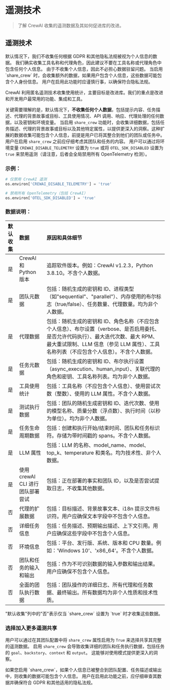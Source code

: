 # 遥测技术

> 了解 CrewAI 收集的遥测数据及其如何促进库的改进。

## 遥测技术

<Note>
  默认情况下，我们不收集任何根据 GDPR 和其他隐私法规被视为个人信息的数据。
  我们确实收集工具名称和代理角色，因此建议不要在工具名称或代理角色中包含任何个人信息。
  由于不收集个人信息，因此不必担心数据驻留问题。
  当启用 `share_crew` 时，会收集额外的数据，如果用户包含个人信息，这些数据可能包含个人身份信息。
  用户在启用此功能时应谨慎行事，以确保符合隐私法规。
</Note>

CrewAI 利用匿名遥测技术收集使用统计，主要目标是改进库。我们的重点是改进和开发用户最常用的功能、集成和工具。

关键需要理解的是，默认情况下，**不收集任何个人数据**，包括提示内容、任务描述、代理的背景故事或目标、工具使用情况、API 调用、响应、代理处理的任何数据，以及密钥和环境变量。
当启用 `share_crew` 功能时，会收集详细数据，包括任务描述、代理的背景故事或目标以及其他特定属性，以提供更深入的洞察。这种扩展的数据收集可能包含个人信息，前提是用户已将其整合到他们的团队或任务中。
用户在启用 `share_crew` 之前应仔细考虑其团队和任务的内容。
用户可以通过将环境变量 `CREWAI_DISABLE_TELEMETRY` 设置为 `true` 或将 `OTEL_SDK_DISABLED` 设置为 `true` 来禁用遥测（请注意，后者会全局禁用所有 OpenTelemetry 检测）。

### 示例：

```python  theme={null}
# 仅禁用 CrewAI 遥测
os.environ['CREWAI_DISABLE_TELEMETRY'] = 'true'

# 禁用所有 OpenTelemetry（包括 CrewAI）
os.environ['OTEL_SDK_DISABLED'] = 'true'
```

### 数据说明：

| 默认收集 | 数据                                     | 原因和具体细节                                                                                                                                                                                                                                                                                             |
| :-------- | :--------------------------------------- | :--------------------------------------------------------------------------------------------------------------------------------------------------------------------------------------------------------------------------------------------------------------------------------------------------------------- |
| 是       | CrewAI 和 Python 版本                | 追踪软件版本。例如：CrewAI v1.2.3，Python 3.8.10。不含个人数据。                                                                                                                                                                                                                               |
| 是       | 团队元数据                            | 包括：随机生成的密钥和 ID、进程类型（如"sequential"、"parallel"）、内存使用的布尔标志（true/false）、任务数量、代理数量。均为非个人数据。                                                                                                                                                                                           |
| 是       | 代理数据                               | 包括：随机生成的密钥和 ID、角色名称（不应包含个人信息）、布尔设置（verbose、是否启用委托、是否允许代码执行）、最大迭代次数、最大 RPM、最大重试限制、LLM 信息（参见 LLM 属性）、工具名称列表（不应包含个人信息）。不含个人数据。 |
| 是       | 任务元数据                            | 包括：随机生成的密钥和 ID、布尔执行设置（async_execution、human_input）、关联代理的角色和密钥、工具名称列表。均为非个人数据。                                                                                                                                                                                                     |
| 是       | 工具使用统计                    | 包括：工具名称（不应包含个人信息）、使用尝试次数（整数）、使用的 LLM 属性。不含个人数据。                                                                                                                                                                                                                                               |
| 是       | 测试执行数据                      | 包括：团队的随机生成密钥和 ID、迭代次数、使用的模型名称、质量分数（浮点数）、执行时间（以秒为单位）。均为非个人数据。                                                                                                                                                                                                                     |
| 是       | 任务生命周期数据                      | 包括：创建和执行开始/结束时间、团队和任务标识符。存储为带时间戳的 spans。不含个人数据。                                                                                                                                                                                                                                                  |
| 是       | LLM 属性                           | 包括：LLM 的名称、model_name、model、top_k、temperature 和类名。均为技术性、非个人数据。                                                                                                                                                                                            |
| 是       | 使用 crewAI CLI 进行团队部署尝试 | 包括：正在部署的事实和团队 ID，以及是否尝试提取日志，不收集其他数据。                                                                                                                                                                                                           |
| 否        | 代理的扩展数据                    | 包括：目标描述、背景故事文本、i18n 提示文件标识符。用户应确保文本字段中不包含个人信息。                                                                                                                                                                        |
| 否        | 详细任务信息                | 包括：任务描述、预期输出描述、上下文引用。用户应确保这些字段中不包含个人信息。                                                                                                                                                                                                                                   |
| 否        | 环境信息                  | 包括：平台、发行版、系统、版本和 CPU 数量。例如：'Windows 10'、'x86_64'。不含个人数据。                                                                                                                                                                                                 |
| 否        | 团队和任务的输入和输出         | 包括：作为不可识别数据的输入参数和输出结果。用户应确保不包含个人信息。                                                                                                                                                                                        |
| 否        | 全面的团队执行数据        | 包括：团队操作的详细日志、所有代理和任务数据、最终输出。所有数据均为非个人性质和技术性质。                                                                                                                                                                                   |

<Note>
  "默认收集"列中的"否"表示仅当 `share_crew` 设置为 `true` 时才收集这些数据。
</Note>

### 选择加入更多遥测共享

用户可以通过在其团队配置中将 `share_crew` 属性启用为 `True` 来选择共享其完整的遥测数据。
启用 `share_crew` 会导致收集详细的团队和任务执行数据，包括任务的 `goal`、`backstory`、`context` 和 `output`。
这能够对使用模式提供更深入的洞察。

<Warning>
  如果您启用 `share_crew`，如果个人信息已被整合到团队配置、任务描述或输出中，则收集的数据可能包含个人信息。
  用户在启用此功能之前，应仔细审查其数据并确保符合 GDPR 和其他适用的隐私法规。
</Warning>